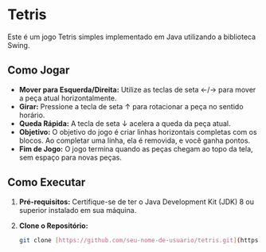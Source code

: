 # Tetris

Este é um jogo Tetris simples implementado em Java utilizando a biblioteca Swing.

## Como Jogar

* **Mover para Esquerda/Direita:** Utilize as teclas de seta ←/→ para mover a peça atual horizontalmente.
* **Girar:** Pressione a tecla de seta ↑ para rotacionar a peça no sentido horário.
* **Queda Rápida:** A tecla de seta ↓ acelera a queda da peça atual.
* **Objetivo:** O objetivo do jogo é criar linhas horizontais completas com os blocos. Ao completar uma linha, ela é removida, e você ganha pontos.
* **Fim de Jogo:** O jogo termina quando as peças chegam ao topo da tela, sem espaço para novas peças.

## Como Executar

1. **Pré-requisitos:** Certifique-se de ter o Java Development Kit (JDK) 8 ou superior instalado em sua máquina.

2. **Clone o Repositório:**
   ```bash
   git clone [https://github.com/seu-nome-de-usuario/tetris.git](https://github.com/seu-nome-de-usuario/tetris.git)

